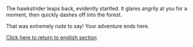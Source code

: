 The hawkstrider leaps back, evidently startled.  It glares angrily at you for a moment,
then quickly dashes off into the forest.

That was extremely rude to say! Your adventure ends here.

[Click here to return to english section](../../marshmallow.md)
